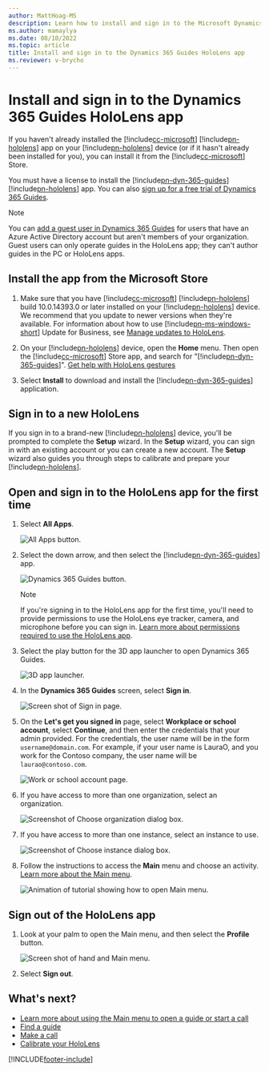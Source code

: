 ```yaml
---
author: MattHoag-MS
description: Learn how to install and sign in to the Microsoft Dynamics 365 Guides HoloLens app.
ms.author: mamaylya
ms.date: 08/10/2022
ms.topic: article
title: Install and sign in to the Dynamics 365 Guides HoloLens app
ms.reviewer: v-brycho
---
```


# Install and sign in to the Dynamics 365 Guides HoloLens app

If you haven't already installed the [!include[cc-microsoft](../includes/cc-microsoft.md)] [!include[pn-hololens](../includes/pn-hololens.md)] app on your [!include[pn-hololens](../includes/pn-hololens.md)] device (or if it hasn't already been installed for you), you can install it from the [!include[cc-microsoft](../includes/cc-microsoft.md)] Store.

You must have a license to install the [!include[pn-dyn-365-guides](../includes/pn-dyn-365-guides.md)] [!include[pn-hololens](../includes/pn-hololens.md)] app. You can also [sign up for a free trial of Dynamics 365 Guides](setup.md).

> [!NOTE]
> You can [add a guest user in Dynamics 365 Guides](admin-add-guest-user.md) for users that have an Azure Active Directory account but aren't members of your organization. Guest users can only operate guides in the HoloLens app; they can't author guides in the PC or HoloLens apps.

## Install the app from the Microsoft Store

1. Make sure that you have [!include[cc-microsoft](../includes/cc-microsoft.md)] [!include[pn-hololens](../includes/pn-hololens.md)] build 10.0.14393.0 or later installed on your [!include[pn-hololens](../includes/pn-hololens.md)] device. We recommend that you update to newer versions when they're available. For information about how to use [!include[pn-ms-windows-short](../includes/pn-ms-windows-short.md)] Update for Business, see [Manage updates to HoloLens](/HoloLens/hololens-updates).

2. On your [!include[pn-hololens](../includes/pn-hololens.md)] device, open the **Home** menu. Then open the [!include[cc-microsoft](../includes/cc-microsoft.md)] Store app, and search for "[!include[pn-dyn-365-guides](../includes/pn-dyn-365-guides.md)]". [Get help with HoloLens gestures](authoring-gestures-HL2.md)

3. Select **Install** to download and install the [!include[pn-dyn-365-guides](../includes/pn-dyn-365-guides.md)] application.

## Sign in to a new HoloLens

If you sign in to a brand-new [!include[pn-hololens](../includes/pn-hololens.md)] device, you'll be prompted to complete the **Setup** wizard. In the **Setup** wizard, you can  sign in with an existing account or you can create a new account. The **Setup** wizard also guides you through steps to calibrate and prepare your [!include[pn-hololens](../includes/pn-hololens.md)].

## Open and sign in to the HoloLens app for the first time

1. Select **All Apps**.

    ![All Apps button.](media/all-apps-button.PNG "All Apps button")

2. Select the down arrow, and then select the [!include[pn-dyn-365-guides](../includes/pn-dyn-365-guides.md)] app.

    ![Dynamics 365 Guides button.](media/dynamics-365-guides-button.PNG "Dynamics 365 Guides button")

    > [!NOTE]
    > If you're signing in to the HoloLens app for the first time, you'll need to provide permissions to use the HoloLens eye tracker, camera, and microphone before you can sign in. [Learn more about permissions required to use the HoloLens app](hololens-permissions.md).

3. Select the play button for the 3D app launcher to open Dynamics 365 Guides.

   ![3D app launcher.](media/3D-App-Launcher-D365Guides-immersive-app-s.png "3D app launcher")

4. In the **Dynamics 365 Guides** screen, select **Sign in**.

   ![Screen shot of Sign in page.](media/sign-in.PNG "Screenshot of Sign in page")

5. On the **Let's get you signed in** page, select **Workplace or school account**, select **Continue**, and then enter the credentials that your admin provided. For the credentials, the user name will be in the form `username@domain.com`. For example, if your user name is LauraO, and you work for the Contoso company, the user name will be `laurao@contoso.com`.

    ![Work or school account page.](media/credentials.PNG "Work or school account page")

6. If you have access to more than one organization, select an organization.

    ![Screenshot of Choose organization dialog box.](media/choose-organization.JPG "Screenshot of Organization dialog box")

7. If you have access to more than one instance, select an instance to use.

    ![Screenshot of Choose instance dialog box.](media/choose-instance.JPG "Screenshot of Instance dialog box")

8. Follow the instructions to access the **Main** menu and choose an activity. [Learn more about the Main menu](main-menu.md).

    ![Animation of tutorial showing how to open Main menu.](media/Tutorial.gif "Animation of tutorial showing how to open Main menu")

## Sign out of the HoloLens app

1. Look at your palm to open the Main menu, and then select the **Profile** button.

    ![Screen shot of hand and Main menu.](media/main-menu-profile.jpg "Screen shot of hand and Main menu")

2. Select **Sign out**.

## What's next?

- [Learn more about using the Main menu to open a guide or start a call](main-menu.md)
- [Find a guide](find-guide.md)
- [Make a call](make-call.md)
- [Calibrate your HoloLens](hololens-app-calibrate.md)

[!INCLUDE[footer-include](../includes/footer-banner.md)]
